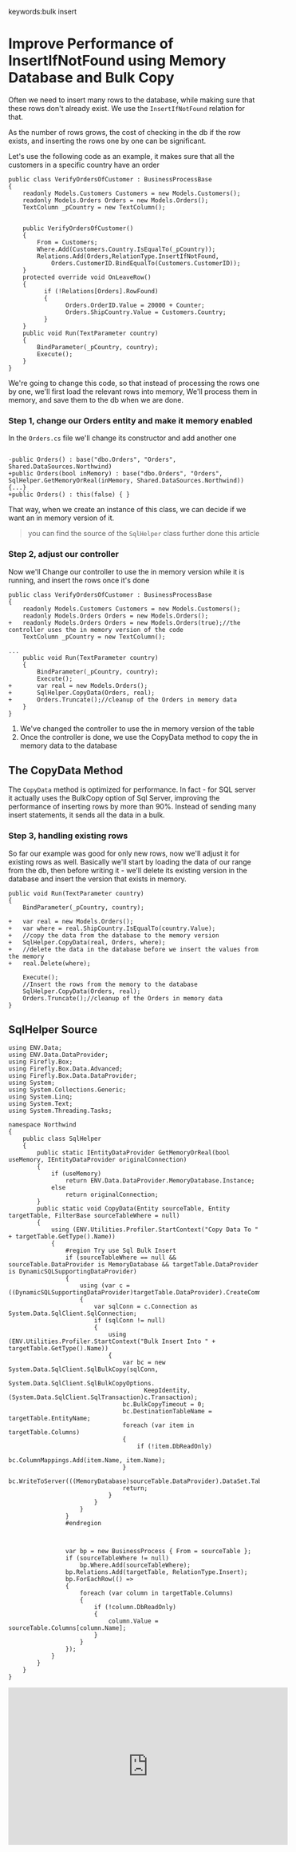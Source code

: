 keywords:bulk insert 
# Improve Performance of InsertIfNotFound using Memory Database and Bulk Copy
Often we need to insert many rows to the database, while making sure that these rows don't already exist.
We use the `InsertIfNotFound` relation for that.

As the number of rows grows, the cost of checking in the db if the row exists, and inserting the rows one by one can be significant.

Let's use the following code as an example, it makes sure that all the customers in a specific country have an order
```csdiff
public class VerifyOrdersOfCustomer : BusinessProcessBase
{
    readonly Models.Customers Customers = new Models.Customers();
    readonly Models.Orders Orders = new Models.Orders();
    TextColumn _pCountry = new TextColumn();
        

    public VerifyOrdersOfCustomer()
    {
        From = Customers;
        Where.Add(Customers.Country.IsEqualTo(_pCountry));
        Relations.Add(Orders,RelationType.InsertIfNotFound, 
            Orders.CustomerID.BindEqualTo(Customers.CustomerID));
    }
    protected override void OnLeaveRow()
    {
          if (!Relations[Orders].RowFound)
          {
                Orders.OrderID.Value = 20000 + Counter;
                Orders.ShipCountry.Value = Customers.Country;
          }
    }
    public void Run(TextParameter country)
    {
        BindParameter(_pCountry, country);
        Execute();
    }
}
```

We're going to change this code, so that instead of processing the rows one by one, we'll first load the relevant rows into memory, 
We'll process them in memory, and save them to the db when we are done.

### Step 1, change our Orders entity and make it memory enabled
In the `Orders.cs` file we'll change its constructor and add another one
```csdiff

-public Orders() : base("dbo.Orders", "Orders", Shared.DataSources.Northwind) 
+public Orders(bool inMemory) : base("dbo.Orders", "Orders", SqlHelper.GetMemoryOrReal(inMemory, Shared.DataSources.Northwind))
{...}
+public Orders() : this(false) { }
```

That way, when we create an instance of this class, we can decide if we want an in memory version of it.
> you can find the source of the `SqlHelper` class further done this article

### Step 2, adjust our controller
Now we'll Change our controller to use the in memory version while it is running, and insert the rows once it's done
```csdiff
public class VerifyOrdersOfCustomer : BusinessProcessBase
{
    readonly Models.Customers Customers = new Models.Customers();
    readonly Models.Orders Orders = new Models.Orders();
+   readonly Models.Orders Orders = new Models.Orders(true);//the controller uses the in memory version of the code
    TextColumn _pCountry = new TextColumn();

...
    public void Run(TextParameter country)
    {
        BindParameter(_pCountry, country);
        Execute();
+       var real = new Models.Orders();
+       SqlHelper.CopyData(Orders, real);
+       Orders.Truncate();//cleanup of the Orders in memory data
    }
}
```

1. We've changed the controller to use the in memory version of the table
2. Once the controller is done, we use the CopyData method to copy the in memory data to the database

## The CopyData Method
The `CopyData` method is optimized for performance. In fact - for SQL server it actually uses the BulkCopy option of Sql Server, improving the performance of inserting rows by more than 90%.
Instead of sending many insert statements, it sends all the data in a bulk.

### Step 3, handling existing rows
So far our example was good for only new rows, now we'll adjust it for existing rows as well.
Basically we'll start by loading the data of our range from the db, then before writing it - we'll delete its existing version in the database and insert the version that exists in memory.

```csdiff
public void Run(TextParameter country)
{
    BindParameter(_pCountry, country);

+   var real = new Models.Orders();
+   var where = real.ShipCountry.IsEqualTo(country.Value);
+   //copy the data from the database to the memory version
+   SqlHelper.CopyData(real, Orders, where);
+   //delete the data in the database before we insert the values from the memory
+   real.Delete(where);

    Execute();
    //Insert the rows from the memory to the database
    SqlHelper.CopyData(Orders, real);
    Orders.Truncate();//cleanup of the Orders in memory data
}
```



## SqlHelper Source
```csdiff
using ENV.Data;
using ENV.Data.DataProvider;
using Firefly.Box;
using Firefly.Box.Data.Advanced;
using Firefly.Box.Data.DataProvider;
using System;
using System.Collections.Generic;
using System.Linq;
using System.Text;
using System.Threading.Tasks;

namespace Northwind
{
    public class SqlHelper
    {
        public static IEntityDataProvider GetMemoryOrReal(bool useMemory, IEntityDataProvider originalConnection)
        {
            if (useMemory)
                return ENV.Data.DataProvider.MemoryDatabase.Instance;
            else
                return originalConnection;
        }
        public static void CopyData(Entity sourceTable, Entity targetTable, FilterBase sourceTableWhere = null)
        {
            using (ENV.Utilities.Profiler.StartContext("Copy Data To " + targetTable.GetType().Name))
            {
                #region Try use Sql Bulk Insert
                if (sourceTableWhere == null && sourceTable.DataProvider is MemoryDatabase && targetTable.DataProvider is DynamicSQLSupportingDataProvider)
                {
                    using (var c = ((DynamicSQLSupportingDataProvider)targetTable.DataProvider).CreateCommand())
                    {
                        var sqlConn = c.Connection as System.Data.SqlClient.SqlConnection;
                        if (sqlConn != null)
                        {
                            using (ENV.Utilities.Profiler.StartContext("Bulk Insert Into " + targetTable.GetType().Name))
                            {
                                var bc = new System.Data.SqlClient.SqlBulkCopy(sqlConn,
                                  System.Data.SqlClient.SqlBulkCopyOptions.
                                      KeepIdentity, (System.Data.SqlClient.SqlTransaction)c.Transaction);
                                bc.BulkCopyTimeout = 0;
                                bc.DestinationTableName = targetTable.EntityName;
                                foreach (var item in targetTable.Columns)
                                {
                                    if (!item.DbReadOnly)
                                        bc.ColumnMappings.Add(item.Name, item.Name);
                                }
                                bc.WriteToServer(((MemoryDatabase)sourceTable.DataProvider).DataSet.Tables[sourceTable.EntityName]);
                                return;
                            }
                        }
                    }
                }
                #endregion



                var bp = new BusinessProcess { From = sourceTable };
                if (sourceTableWhere != null)
                    bp.Where.Add(sourceTableWhere);
                bp.Relations.Add(targetTable, RelationType.Insert);
                bp.ForEachRow(() =>
                {
                    foreach (var column in targetTable.Columns)
                    {
                        if (!column.DbReadOnly)
                        {
                            column.Value = sourceTable.Columns[column.Name];
                        }
                    }
                });
            }
        }
    }
}
```


<iframe width="560" height="315" src="https://www.youtube.com/embed/SHGamJfJhXY?list=PL1DEQjXG2xnJNtUHwUvmwYKay85F3WYMg" frameborder="0" allowfullscreen></iframe>

